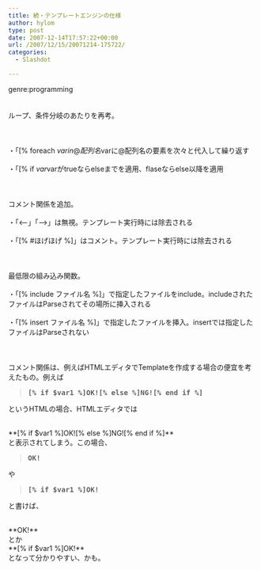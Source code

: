 ```yaml
---
title: 続・テンプレートエンジンの仕様
author: hylom
type: post
date: 2007-12-14T17:57:22+00:00
url: /2007/12/15/20071214-175722/
categories:
  - Slashdot

---
```

genre:programming  
</br>   
ループ、条件分岐のあたりを再考。</br>  
</br>   
・「[% foreach $var in @配列名 %]」?「[% end foreach %]」でループ。$varに@配列名の要素を次々と代入して繰り返す</br>   
・「[% if $var %]」?「[% else %]」?「[% end if %]」でif?else?型条件分岐。$varがtrueならelseまでを適用、flaseならelse以降を適用</br>  
</br>   
コメント関係を追加。</br>   
・「<&#8211;$」「$&#8211;>」は無視。テンプレート実行時には除去される</br>   
・「[% #ほげほげ %]」はコメント。テンプレート実行時には除去される</br>  
</br>   
最低限の組み込み関数。</br>   
・「[% include ファイル名 %]」で指定したファイルをinclude。includeされたファイルはParseされてその場所に挿入される</br>   
・「[% insert ファイル名 %]」で指定したファイルを挿入。insertでは指定したファイルはParseされない</br>  
</br>   
コメント関係は、例えばHTMLエディタでTemplateを作成する場合の便宜を考えたもの。例えば 

> <div>
>   <tt> <b>[% if $var1 %]OK![% else %]NG![% end if %]</b> </tt>
> </div>

というHTMLの場合、HTMLエディタでは 

</br>   
  **[% if $var1 %]OK![% else %]NG![% end if %]** </br>   
と表示されてしまう。この場合、 

> <div>
>   <tt> <b><!--$ [% if $var1 %] $-->OK!<!--$ [% else %]NG![% end if %] $--></b> </tt>
> </div>

や 

> <div>
>   <tt> <b>[% if $var1 %]OK!<!--$[% else %]NG![% end if %]$--></b> </tt>
> </div>

と書けば、 

</br>   
  **OK!** </br>   
とか</br>   
  **[% if $var1 %]OK!** </br>   
となって分かりやすい、かも。</br>  
</br>

